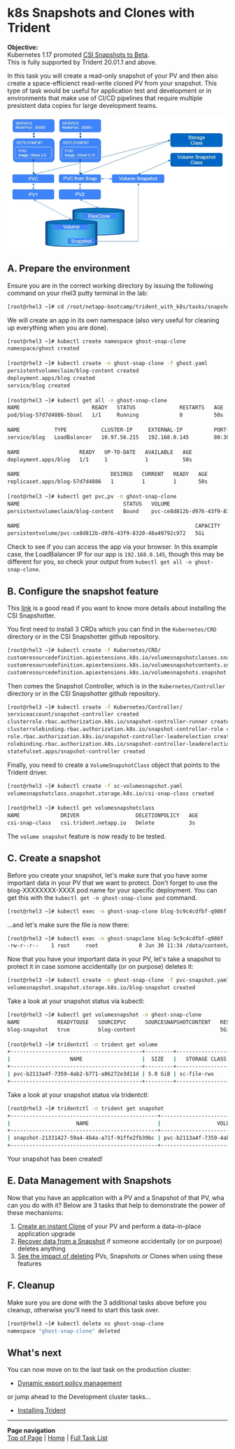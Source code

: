 # k8s Snapshots and Clones with Trident

**Objective:**  
Kubernetes 1.17 promoted [CSI Snapshots to Beta](https://kubernetes.io/blog/2019/12/09/kubernetes-1-17-feature-cis-volume-snapshot-beta/).  
This is fully supported by Trident 20.01.1 and above.

In this task you will create a read-only snapshot of your PV and then also create a space-efficienct read-write cloned PV from your snapshot.  This type of task would be useful for application test and development or in environments that make use of CI/CD pipelines that require multiple presistent data copies for large development teams.

![Snapshots & Clones](../../../images/snapshots_clones.jpg "Snapshots & Clones")

## A. Prepare the environment

Ensure you are in the correct working directory by issuing the following command on your rhel3 putty terminal in the lab:

```bash
[root@rhel3 ~]# cd /root/netapp-bootcamp/trident_with_k8s/tasks/snapshots_clones/
```

We will create an app in its own namespace (also very useful for cleaning up everything when you are done).  

```bash
[root@rhel3 ~]# kubectl create namespace ghost-snap-clone
namespace/ghost created

[root@rhel3 ~]# kubectl create -n ghost-snap-clone -f ghost.yaml
persistentvolumeclaim/blog-content created
deployment.apps/blog created
service/blog created

[root@rhel3 ~]# kubectl get all -n ghost-snap-clone
NAME                       READY   STATUS              RESTARTS   AGE
pod/blog-57d7d4886-5bsml   1/1     Running             0          50s

NAME           TYPE           CLUSTER-IP     EXTERNAL-IP          PORT(S)        AGE
service/blog   LoadBalancer   10.97.56.215   192.168.0.145        80:30070/TCP   50s

NAME                   READY   UP-TO-DATE   AVAILABLE   AGE
deployment.apps/blog   1/1     1            1           50s

NAME                             DESIRED   CURRENT   READY   AGE
replicaset.apps/blog-57d7d4886   1         1         1       50s

[root@rhel3 ~]# kubectl get pvc,pv -n ghost-snap-clone
NAME                                 STATUS   VOLUME                                     CAPACITY   ACCESS MODES   STORAGECLASS        AGE
persistentvolumeclaim/blog-content   Bound    pvc-ce8d812b-d976-43f9-8320-48a49792c972   5Gi        RWX            sc-file-rwx         4m3s

NAME                                                        CAPACITY   ACCESS MODES   RECLAIM POLICY   STATUS   CLAIM                                  STORAGECLASS        REASON   AGE
persistentvolume/pvc-ce8d812b-d976-43f9-8320-48a49792c972   5Gi        RWX            Delete           Bound    ghost-snap-clone/blog-content          sc-file-rwx                  4m2s
```

Check to see if you can access the app via your browser.  In this example case, the LoadBalancer IP for our app is `192.168.0.145`, though this may be different for you, so check your output from `kubectl get all -n ghost-snap-clone`.

## B. Configure the snapshot feature

This [link](https://github.com/kubernetes-csi/external-snapshotter) is a good read if you want to know more details about installing the CSI Snapshotter.  

You first need to install 3 CRDs which you can find in the `Kubernetes/CRD` directory or in the CSI Snapshotter github repository.

```bash
[root@rhel3 ~]# kubectl create -f Kubernetes/CRD/
customresourcedefinition.apiextensions.k8s.io/volumesnapshotclasses.snapshot.storage.k8s.io created
customresourcedefinition.apiextensions.k8s.io/volumesnapshotcontents.snapshot.storage.k8s.io created
customresourcedefinition.apiextensions.k8s.io/volumesnapshots.snapshot.storage.k8s.io created
```

Then comes the Snapshot Controller, which is in the `Kubernetes/Controller` directory  or in the CSI Snapshotter github repository.

```bash
[root@rhel3 ~]# kubectl create -f Kubernetes/Controller/
serviceaccount/snapshot-controller created
clusterrole.rbac.authorization.k8s.io/snapshot-controller-runner created
clusterrolebinding.rbac.authorization.k8s.io/snapshot-controller-role created
role.rbac.authorization.k8s.io/snapshot-controller-leaderelection created
rolebinding.rbac.authorization.k8s.io/snapshot-controller-leaderelection created
statefulset.apps/snapshot-controller created
```

Finally, you need to create a `VolumeSnapshotClass` object that points to the Trident driver.

```bash
[root@rhel3 ~]# kubectl create -f sc-volumesnapshot.yaml
volumesnapshotclass.snapshot.storage.k8s.io/csi-snap-class created

[root@rhel3 ~]# kubectl get volumesnapshotclass
NAME             DRIVER                  DELETIONPOLICY   AGE
csi-snap-class   csi.trident.netapp.io   Delete           3s
```

The `volume snapshot` feature is now ready to be tested.  

## C. Create a snapshot

Before you create your snapshot, let's make sure that you have some important data in your PV that we want to protect.  Don't forget to use the blog-XXXXXXXX-XXXX pod name for your specific deployment.  You can get this with the `kubectl get -n ghost-snap-clone pod` command.

```bash
[root@rhel3 ~]# kubectl exec -n ghost-snap-clone blog-5c9c4cdfbf-q986f -- touch content/very-important-file.txt
```

...and let's make sure the file is now there:
```bash
[root@rhel3 ~]# kubectl exec -n ghost-snapclone blog-5c9c4cdfbf-q986f -- ls -l content/very-important-file.txt
-rw-r--r--    1 root     root             0 Jun 30 11:34 /data/content/very-important-file.txt
```

Now that you have your important data in your PV, let's take a snapshot to protect it in case somone accidentally (or on purpose) deletes it:

```bash
[root@rhel3 ~]# kubectl create -n ghost-snap-clone -f pvc-snapshot.yaml
volumesnapshot.snapshot.storage.k8s.io/blog-snapshot created
```

Take a look at your snapshot status via kubectl:

```bash
[root@rhel3 ~]# kubectl get volumesnapshot -n ghost-snap-clone
NAME            READYTOUSE   SOURCEPVC      SOURCESNAPSHOTCONTENT   RESTORESIZE   SNAPSHOTCLASS    SNAPSHOTCONTENT                                    CREATIONTIME   AGE
blog-snapshot   true         blog-content                           5Gi           csi-snap-class   snapcontent-21331427-59a4-4b4a-a71f-91ffe2fb39bc   12m            12m

[root@rhel3 ~]# tridentctl -n trident get volume
+------------------------------------------+---------+-------------------+----------+--------------------------------------+--------+---------+
|                   NAME                   |  SIZE   |   STORAGE CLASS   | PROTOCOL |             BACKEND UUID             | STATE  | MANAGED |
+------------------------------------------+---------+-------------------+----------+--------------------------------------+--------+---------+
| pvc-b2113a4f-7359-4ab2-b771-a86272e3d11d | 5.0 GiB | sc-file-rwx       | file     | bdc8ce93-2268-4820-9fc5-45a8d9dead2a | online | true    |
+------------------------------------------+---------+-------------------+----------+--------------------------------------+--------+---------+
```

Take a look at your snapshot status via tridentctl:

```bash
[root@rhel3 ~]# tridentctl -n trident get snapshot
+-----------------------------------------------+------------------------------------------+
|                     NAME                      |                  VOLUME                  |
+-----------------------------------------------+------------------------------------------+
| snapshot-21331427-59a4-4b4a-a71f-91ffe2fb39bc | pvc-b2113a4f-7359-4ab2-b771-a86272e3d11d |
+-----------------------------------------------+------------------------------------------+
```

Your snapshot has been created!  

## E. Data Management with Snapshots

Now that you have an application with a PV and a Snapshot of that PV, wha can you do with it?  Below are 3 tasks that help to demonstrate the power of these mechanisms:

1. [Create an instant Clone](CLONES.md) of your PV and perform a data-in-place application upgrade
2. [Recover data from a Snapshot](DATA-RECOVERY.md) if someone accidentally (or on purpose) deletes anything
3. [See the impact of deleting](IMPACTS.md) PVs, Snapshots or Clones when using these features

## F. Cleanup

Make sure you are done with the 3 additional tasks above before you cleanup, otherwise you'll need to start this task over.

```bash
[root@rhel3 ~]# kubectl delete ns ghost-snap-clone
namespace "ghost-snap-clone" deleted
```

## What's next

You can now move on to the last task on the production cluster:  

- [Dynamic export policy management](../dynamic_exports)  

or jump ahead to the Development cluster tasks...

- [Installing Trident](../trident_install)

---
**Page navigation**  
[Top of Page](#top) | [Home](/README.md) | [Full Task List](/README.md#prod-k8s-cluster-tasks)
